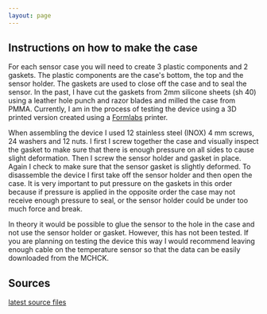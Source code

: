 ```yaml
---
layout: page
---
```

## Instructions on how to make the case

For each sensor case you will need to create 3 plastic components and 2 gaskets. The plastic components are the case's bottom, the top and the sensor holder. The gaskets are used to close off the case and to seal the sensor. In the past, I have cut the gaskets from 2mm silicone sheets (sh 40) using a leather hole punch and razor blades and milled the case from PMMA. Currently, I am in the process of testing the device using a 3D printed version created using a [Formlabs](http://formlabs.com/) printer. 

When assembling the device I used 12 stainless steel (INOX) 4 mm screws, 24 washers and 12 nuts. I first I screw together the case and visually inspect the gasket to make sure that there is enough pressure on all sides to cause slight deformation. Then I screw the sensor holder and gasket in place. Again I check to make sure that the sensor gasket is slightly deformed. To disassemble the device I first take off the sensor holder and then open the case. It is very important to put pressure on the gaskets in this order because if pressure is applied in the opposite order the case may not receive enough pressure to seal, or the sensor holder could be under too much force and break. 

In theory it would be possible to glue the sensor to the hole in the case and not use the sensor holder or gasket. However, this has not been tested. If you are planning on testing the device this way I would recommend leaving enough cable on the temperature sensor so that the data can be easily downloaded from the MCHCK. 

## Sources

[latest source files](https://github.com/emilyhammes/arielopenwater/archive/master.zip)
